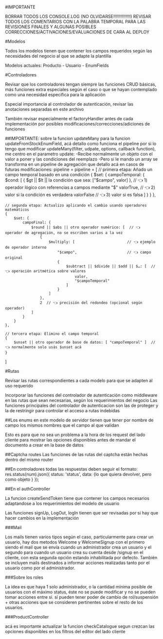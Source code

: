 #IMPORTANTE

BORRAR TODOS LOS CONSOLE.LOG (NO OLVIDARSE!!!!!!!!!!!!!!)
REVISAR TODOS LOS COMENTARIOS CON LA PALABRA TEMPORAL PARA LAS REVISIONES FINALES Y ALGUNAS POSIBLES CORRECCIONES/ACTIVACIONES/EVALUACIONES DE CARA AL DEPLOY

#Modelos

Todos los modelos tienen que contener los campos requeridos según las necesidades del negocio al que se adapte la plantilla

Modelos actuales: Producto - Usuario - EnumFields

#Controladores

Revisar que los controladores tengan siempre las funciones CRUD básicas, más funciones extra especiales según el caso o que se hayan contemplado como una necesidad específica para la aplicación

Especial importancia al controlador de autenticación, revisar las anotaciones separadas en este archivo

También revisar especialmente el factoryHandler antes de cada implementación por posibles modificaciones/correcciones/adiciones de funciones

##IMPORTANTE: sobre la funcion updateMany para la funcion updateFromStockEnumField, acá detallo como funciona el pipeline por si lo tengo que modificar
updateMany(filter, udpate, options, callback function), me centro en el parametro update:
    -Recibe normalmente un objeto con el valor a poner y las condiciones del reemplazo
    -Pero si le mando un array se transforma en un pipeline de agregación que detallo acá en casos de futuras modificaciones:
    pipeline = pipeline = [
    // primera etapa: Añado un campo temporal basado en una condición
    {
        $set: {
            campoTemporal: {
                $cond: [
                    { $gt || $lt || la condición que sea: ["$campo", valor] },  // 👈 1) operador lógico con referencias a campos mediante "$"
                    valorTrue,   // 👈 2) valor si la condición es verdadera
                    valorFalse   // 👈 3) valor si es falsa
                ]
            }
        }
    },

    // segunda etapa: Actualizo aplicando el cambio usando operadores matemáticos
    {
        $set: {
            campoFinal: {
                $round || $abs || otro operador numérico: [  // 👈 operador de agregación, no se escriben varios a la vez
                    {
                        $multiply: [                        // 👈 ejemplo de operador interno
                            "$campo",                       // 👈 campo original
                            {
                                $subtract || $divide || $add || $…: [  // 👈 operación aritmética sobre valores
                                    valor,
                                    "$campoTemporal"
                                ]
                            }
                        ]
                    },
                    2  // 👈 precisión del redondeo (opcional según operador)
                ]
            }
        }
    },

    // tercera etapa: Elimino el campo temporal
    {
        $unset || otro operador de base de datos: [ "campoTemporal" ]  // 👈 normalmente solo usás $unset acá
    }
]


#Rutas

Revisar las rutas correspondientes a cada modelo para que se adapten al uso requerido

Incorporar las funciones del controlador de autenticación como middleware en las rutas que sean necesarias, según los requerimientos del negocio
Las funciones principales del controlador de autenticacion son las de proteger y la de restringir para controlar el acceso a rutas indebidas

##Los enums en este modelo de servidor tienen que tener por nombre de campo los mismos nombres que el campo al que validan

Esto es para que no sea un problema a la hora de los request del lado cliente para mostrar las opciones disponibles antes de mandar el documento a crear en la base de datos

##Captcha routes
Las funciones de las rutas del captcha están hechas dentro del mismo router

##En controladores
todas las respuestas deben seguir el formato:
res.status(num).json({
    status: 'status',
    data: {lo que quiera devolver, pero como objeto }
});

##En el authController

La funcion createSendToken tiene que contener los campos necesarios adaptandose a los requerimientos del modelo de usuario

Las funciones signUp, LogOut, logIn tienen que ser revisadas por si hay que hacer cambios en la implementación

###Mail

Los mails tienen varios tipos según el caso, particularmente para crear un usuario, hay dos metodos Welcome y WelcomeSignup con el primero siendo el mail que se envía cuando un administrador crea un usuario y el segundo para cuando un usuario crea su cuenta desde /signup en el cliente, con esta segunda opción estando inhabilitada por defecto. También se incluyen mails destinados a informar acciones realizadas tanto por el usuario como por el administrador.

###Sobre los roles

La idea es que haya 1 solo administrador, o la cantidad mínima posible de usuarios con el máximo status, éste no se puede modificar y no se pueden tomar acciones entre sí. sí pueden tener poder de cambio de rol/suspensión + otras acciones que se consideren pertinentes sobre el resto de los usuarios.


###ProductController

acá es importante actualizar la funcion checkCatalogue segun crezcan las opciones disponibles en los filtros del editor del lado cliente